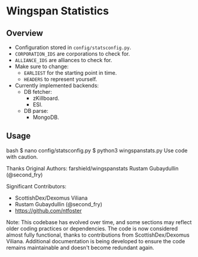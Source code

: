 # Wingspan Statistics

## Overview

- Configuration stored in `config/statsconfig.py`.
- `CORPORATION_IDS` are corporations to check for.
- `ALLIANCE_IDS` are alliances to check for.
- Make sure to change:
  - `EARLIEST` for the starting point in time.
  - `HEADERS` to represent yourself.
- Currently implemented backends:
  - DB fetcher:
    - zKillboard.
    - ESI.
  - DB parse:
    - MongoDB.

## Usage

bash
$ nano config/statsconfig.py
$ python3 wingspanstats.py
Use code with caution.

Thanks
Original Authors: farshield/wingspanstats
Rustam Gubaydullin (@second_fry)

Significant Contributors:

- ScottishDex/Dexomus Viliana
- Rustam Gubaydullin (@second_fry)
- https://github.com/ntfoster

Note:
This codebase has evolved over time, and some sections may reflect older coding practices or dependencies. The code is now considered almost fully functional, thanks to contributions from ScottishDex/Dexomus Viliana. Additional documentation is being developed to ensure the code remains maintainable and doesn't become redundant again.
